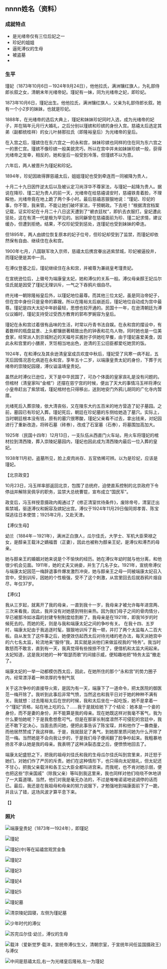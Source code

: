 ## nnnn姓名（资料）

### 成就特点

- 是光绪帝仅有三位后妃之一
- 珍妃的姐姐
- 逼死溥仪的生母
- 被盗墓
- ​


### 生平

瑾妃（1873年10月6日－1924年9月24日），他他拉氏，满洲镶红旗人，为礼部侍郎长叙之女，清朝末年光绪帝妃。瑾妃有一妹，同为光绪帝之妃，即珍妃。



1873年10月6日，瑾妃出生。他他拉氏，满洲镶红旗人，父亲为礼部侍郎长叙。她有一个小2岁的妹妹，也就是珍妃。



1888年，在光绪帝的选后大典上，瑾妃和妹妹珍妃同时入选，成为光绪帝的妃子，并在隔年元月行大婚礼，之后分别以瑾嫔和珍嫔的身份入宫。慈禧太后选定其弟（副都统桂祥）的女儿叶赫那拉氏（即隆裕皇后）为光绪帝的皇后。

在入宫之后，瑾嫔住在东六宫之一的永和宫，妹妹珍嫔也同样的住在同为东六宫之一的景仁宫。瑾嫔不像珍嫔一般美貌灵巧，所以在宫中并未如妹妹珍嫔一般，获得光绪帝之宠幸，相反的，她和皇后一般受到冷落，但瑾嫔不以为意。

六年后，两人被晋升为瑾妃和珍妃。

1894年，珍妃因故得罪慈禧太后，姐姐瑾妃也受到牵连而一同被降为贵人，

十月二十九日因忤逆太后以及被认定习尚浮华不尊家法，与瑾妃一起降为贵人。据说在降珍、瑾二妃为贵人的前一天，光绪帝在给慈禧请安时，慈禧铁青着脸，不理睬他，光绪帝竟在地上跪了两个多小时。最后慈禧恶狠狠地说：“瑾妃、珍妃的事，你不管，我来管。不能让她们破坏家法，干预朝政。下去吧！”根据清宫档案记载，证实珍妃在十月二十八日这天遭到了“褫衣廷杖”，即扒去衣服打。皇妃遭此惩处，这在有清一代是极为罕见的。翁同龢曾在慈禧面前为珍、瑾二妃求情，建议缓办，但遭到拒绝。结果，不仅珍妃受到惩处，连瑾妃也受到妹妹的牵连。



但1895年，两人由嫔位恢复原本的妃子位号，但珍妃却受到了监禁，而瑾妃却依然保有自由、继续住在永和宫。

1900年七月，八国联军攻入京师，慈禧太后携宫眷出逃紫禁城，珍妃被逼投井，而瑾妃便是其中一员。

在溥仪登基之后，瑾妃继续住在永和宫，并被尊为兼祧皇考瑾贵妃。

在宣统逊位后，上徽号为端康皇太妃，她和溥仪的关系一般。溥仪母亲醇王妃瓜尔佳氏就是因受了瑾妃无理训斥，一气之下吞鸦片烟自尽。

终光绪一朝除隆裕皇后外，以瑾妃地位最尊。而其他三位太妃，虽是同治帝妃子，但在宫中身份只是皇帝的寡嫂。所以在隆裕太后崩逝后，瑾妃地位自动成为宫中最尊。瑾妃是四大太妃中年龄最轻，思想也较开通的。民国十一年，在逊清朝廷为溥仪议婚时，瑾妃支持受过受西方教育的郭布罗婉容为皇后。

瑾妃在永和宫过着很有品味的生活，时常以丹青书法自娱。在永和宫的摆设中，有着数样的瓶盘盆景、上头都镶嵌著精致出色的钟表和花鸟人物，同时她也是一位美食家，经常派人到京城附近的天福号买酱肘子供她吃早餐，由于瑾妃喜爱美食，因此永和宫里的小膳房，烹饪相当地出色，逊清的王公旧臣都爱吃她赏的饭。


1924年，在和溥仪及其余逊清皇室成员欢度中秋后，瑾妃受了风寒一病不起，五天后因情况恶化病逝在永和宫，享年五十二岁，以端康皇贵太妃的身份，下葬于光绪帝的崇陵妃园寝，溥仪谥温靖皇贵妃。



虽然此时溥仪已逊位，天下是中华民国了，可办个体面的皇家丧礼是没有问题的。但棺材（清皇家叫“金棺”）还摆在慈宁宫的时候，便出了天大的事情冯玉祥将溥仪小皇帝赶出了紫禁城，瑾妃棺材也只得移出，送到地安门外鸦儿胡同的广化寺内暂厝。

光绪死后入葬崇陵，依大清丧俗，又在陵东大约五百米的地方营造了妃子墓园。之前，墓园已有珍妃入葬。瑾妃死后，朝廷在珍妃墓的东侧给她造了墓穴。实际上，当时朝廷根本没有钱，原有的墓穴很寒酸，瑾妃父亲看不过去，拿出钱来，对妃园进行了重新改造，将砖石墓（砖券），改成了石室墓（石券），将墓围加高加大。

1925年（民国十四年）12月13日，一支队伍从西直门火车站，用火车将瑾妃的棺材拉到清西陵，葬入崇陵妃墓园内，瑾妃也因此成为清西陵内最后一位入葬的皇妃。



1938年11月初，盗墓所见，脸上皮肉尚存、五官依稀可辨。以为是珍妃，应该是瑾妃。



【北京政变】

10月23日，冯玉祥率部返回北京，包围了总统府，迫使直系控制的北京政府下令停战并解除吴佩孚的职务，监禁大总统曹锟，宣布成立“国民军”。

政变后，冯玉祥授意摄政内阁通过了《修正清室优待条件》，废除帝号，清室迁出紫禁城，驱逐溥仪和婉容及嫔妃出宫。溥仪于1924年11月29日偕同郑孝胥、陈宝琛逃往日本使馆；1925年2月，又赴天津。

【溥仪生母】

幼兰（1884年－1921年），满洲正白旗人，瓜尔佳氏，大学士、军机大臣荣禄之女，是醇亲王载沣之嫡福晋（正妻），因此也被称为醇亲王妃，是溥仪和溥杰的母亲。

她与醇亲王的婚姻对她来说是个不愉快的经历。她在溥仪年幼时就与他分离，和他很少机会见面。1911年，她的丈夫又纳妾，并生了几名子女。1921年，宣统帝溥仪与端康太妃因范一梅辞退事件爆发激烈冲突，她与醇亲王之母一同被端康太妃召入宫中，受到训斥，因她的个性极强，受不了这个刺激，从宫里回去后就吞鸦片烟自尽，年仅37岁。



【溥仪】

我从三岁起，就离开了我的母亲，一直到我十一岁，我母亲才被允许每年进宫两、三次来看我，因此，我并没有对她感到特别亲热。因为我们母子之间的骨肉情分，早已被那冷如冰霜的封建专制制度给割断了。我母亲是在1921年，即我16岁的时候死去的。而她的死，则是与我和端康太妃之间的争吵有关。
在我十四、五岁时，端康太妃由于我追逐时髦，狠狠地训斥了我一顿，并打了两个太监每人二百大板。自从发生了这件事之后，她便效仿起西太后对待光绪的老办法，每天派她宫中的六七名太监，轮流地来“服侍”我，其实就是派他们来做监视我的“特务”。我当时敢怒而不敢言，直到有一天，我真觉得有些按捺不住了，便借机和太监大闹起来。太妃知道，这是我对她的一种“取瑟而歌”的间接示威，便知趣地把“特务太监”撤走了。

端康太妃的一举一动都模仿西太后，因此，在她所住的那个“永和宫”的势力圈子内，经常漂浮着一种浓厚的专制气氛

关于这次争吵的直接导火索，是因为有一天，端康下了一道命令，把太医院的御医范一梅开除了。我听到此事后非常气愤，当然这也和我平日对于她的种种不满有关。我就想：过去隆裕太后在世的时候，我和太后坐在一起吃饭，她不是拿着一个“瑾妃”资格，站在地上吃的么？……我于是就给她下了个结论：她本是一个妾的身份，而不是妻的身份，并不能算是我的母亲。现在她既这样对我毫不客气，我为什么要怕她呢？于是我愈想愈可气。但是在那家长制度凛然不可侵犯的宫廷中，我还不敢下定决心，当面去质问她，便把此事告诉了陈宝琛，并和他作了一番商量，而他居然赞成了我这样做。于是，我就鼓足了勇气，到她那里质问她为什么开除了范一梅。当然她是不会向我让步的，于是我们母子便闹翻了脸争吵起来。我粗暴地扬言不承认她是我的母亲。我表明了这种决裂态度之后，便愤愤地回去了。

端康太妃盛怒之下，把我的祖母刘佳氏和我的生母瓜尔佳氏叫到宫里来，并迁怒于她们，对她们作了严厉的斥责。她们在这种情形下，也只得向太妃赔礼，但太妃还不甘心，把我父亲载沣和各王公大臣全都叫进宫来。而我呢，也不肯对她示弱，便也把这些“宗亲国戚”（除我父亲）等叫到我这里来，我也同样对他们哓哓不休地讲了一大篇道理。当然，他们对我是毫无办法的，不过是唯唯诺诺地说调停的话而已。最后，我还是在我祖母和母亲的努力说服下，才勉强地到端康面前下了一跪，并且认了错，这场风波才算平息下来。

【】

### 照片

![端康皇贵妃（1873年—1924年），即瑾妃](端康皇贵妃（1873年—1924年），即瑾妃.jpg)

![瑾妃](瑾妃.jpg)

![瑾妃(中)等在延禧宫观赏金鱼](瑾妃(中)等在延禧宫观赏金鱼.jpg)

![瑾妃2](瑾妃2.jpg)

![瑾妃3](瑾妃3.jpg)

![瑾妃4](瑾妃4.jpg)

![瑾妃5](瑾妃5.jpg)

![瑾妃墓](瑾妃墓.jpeg)

![清崇陵妃园寝，左侧为瑾妃墓](清崇陵妃园寝，左侧为瑾妃墓.jpg)

![少年时代的溥仪](少年时代的溥仪.jpg)

![苏完瓜尔佳·幼兰，溥仪的生母](苏完瓜尔佳·幼兰，溥仪的生母.jpg)

![载沣（爱新觉罗·载沣，宣统帝溥仪生父，清朝宗室，于宣统年间任监国摄政王）与溥仪](载沣（爱新觉罗·载沣，宣统帝溥仪生父，清朝宗室，于宣统年间任监国摄政王）与溥仪.jpg)

![中间是慈禧太后,右一为光绪皇后隆裕,左一为瑾妃](中间是慈禧太后,右一为光绪皇后隆裕,左一为瑾妃.jpeg)